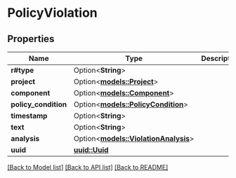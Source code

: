 # PolicyViolation

## Properties

Name | Type | Description | Notes
------------ | ------------- | ------------- | -------------
**r#type** | Option<**String**> |  | [optional]
**project** | Option<[**models::Project**](Project.md)> |  | [optional]
**component** | Option<[**models::Component**](Component.md)> |  | [optional]
**policy_condition** | Option<[**models::PolicyCondition**](PolicyCondition.md)> |  | [optional]
**timestamp** | Option<**String**> |  | [optional]
**text** | Option<**String**> |  | [optional]
**analysis** | Option<[**models::ViolationAnalysis**](ViolationAnalysis.md)> |  | [optional]
**uuid** | [**uuid::Uuid**](uuid::Uuid.md) |  | 

[[Back to Model list]](../README.md#documentation-for-models) [[Back to API list]](../README.md#documentation-for-api-endpoints) [[Back to README]](../README.md)


